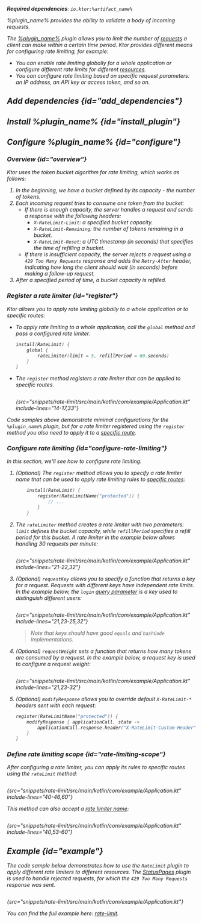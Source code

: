 [//]: # (title: Rate limiting)

<show-structure for="chapter" depth="2"/>

<var name="plugin_name" value="RateLimit"/>
<var name="package_name" value="io.ktor.server.plugins.ratelimit"/>
<var name="artifact_name" value="ktor-server-rate-limit"/>
<var name="plugin_api_link" value="https://api.ktor.io/ktor-server/ktor-server-plugins/ktor-server-rate-limit/io.ktor.server.plugins.ratelimit/-rate-limit.html"/>

<tldr>
<p>
<b>Required dependencies</b>: <code>io.ktor:%artifact_name%</code>
</p>
<var name="example_name" value="rate-limit"/>
<include from="lib.topic" element-id="download_example"/>
<include from="lib.topic" element-id="native_server_supported"/>
</tldr>

<link-summary>
%plugin_name% provides the ability to validate a body of incoming requests.
</link-summary>

The [%plugin_name%](%plugin_api_link%) plugin allows you to limit the number of [requests](requests.md) 
a client can make within a certain time period.
Ktor provides different means for configuring rate limiting, for example:
- You can enable rate limiting globally for a whole application or configure different rate limits for different [resources](Routing_in_Ktor.md).
- You can configure rate limiting based on specific request parameters: an IP address, an API key or access token, and so on.


## Add dependencies {id="add_dependencies"}

<include from="lib.topic" element-id="add_ktor_artifact_intro"/>
<include from="lib.topic" element-id="add_ktor_artifact"/>


## Install %plugin_name% {id="install_plugin"}

<include from="lib.topic" element-id="install_plugin"/>


## Configure %plugin_name% {id="configure"}

### Overview {id="overview"}

Ktor uses the _token bucket_ algorithm for rate limiting, which works as follows:
1. In the beginning, we have a bucket defined by its capacity - the number of tokens.
2. Each incoming request tries to consume one token from the bucket:
    - If there is enough capacity, the server handles a request and sends a response with the following headers:
        - `X-RateLimit-Limit`: a specified bucket capacity.
        - `X-RateLimit-Remaining`: the number of tokens remaining in a bucket.
        - `X-RateLimit-Reset`: a UTC timestamp (in seconds) that specifies the time of refilling a bucket.
    - If there is insufficient capacity, the server rejects a request using a `429 Too Many Requests` response and adds the `Retry-After` header, indicating how long the client should wait (in seconds) before making a follow-up request.
3. After a specified period of time, a bucket capacity is refilled.


### Register a rate limiter {id="register"}
Ktor allows you to apply rate limiting globally to a whole application or to specific routes:
- To apply rate limiting to a whole application, call the `global` method and pass a configured rate limiter.
   ```kotlin
   install(RateLimit) {
       global {
           rateLimiter(limit = 5, refillPeriod = 60.seconds)
       }
   }
   ```

- The `register` method registers a rate limiter that can be applied to specific routes.
   ```kotlin
   ```
   {src="snippets/rate-limit/src/main/kotlin/com/example/Application.kt" include-lines="14-17,33"}

Code samples above demonstrate minimal configurations for the `%plugin_name%` plugin, 
but for a rate limiter registered using the `register` method you also need to apply it to a [specific route](#rate-limiting-scope).


### Configure rate limiting {id="configure-rate-limiting"}

In this section, we'll see how to configure rate limiting:

1. (Optional) The `register` method allows you to specify a rate limiter name that can be used to
   apply rate limiting rules to [specific routes](#rate-limiting-scope):
   ```kotlin
       install(RateLimit) {
           register(RateLimitName("protected")) {
               // ...
           }
       }
   ```

2. The `rateLimiter` method creates a rate limiter with two parameters: 
   `limit` defines the bucket capacity, while `refillPeriod` specifies a refill period for this bucket.
   A rate limiter in the example below allows handling 30 requests per minute:
   ```kotlin
   ```
   {src="snippets/rate-limit/src/main/kotlin/com/example/Application.kt" include-lines="21-22,32"}

3. (Optional) `requestKey` allows you to specify a function that returns a key for a request.
   Requests with different keys have independent rate limits.
   In the example below, the `login` [query parameter](requests.md#query_parameters) is a key 
   used to distinguish different users:
   ```kotlin
   ```
   {src="snippets/rate-limit/src/main/kotlin/com/example/Application.kt" include-lines="21,23-25,32"}

   > Note that keys should have good `equals` and `hashCode` implementations.

4. (Optional) `requestWeight` sets a function that returns how many tokens are consumed by a request.
   In the example below, a request key is used to configure a request weight:
   ```kotlin
   ```
   {src="snippets/rate-limit/src/main/kotlin/com/example/Application.kt" include-lines="21,23-32"}

5. (Optional) `modifyResponse` allows you to override default `X-RateLimit-*` headers sent with each request:
   ```kotlin
   register(RateLimitName("protected")) {
       modifyResponse { applicationCall, state ->
           applicationCall.response.header("X-RateLimit-Custom-Header", "Some value")
       }
   }
   ```


### Define rate limiting scope {id="rate-limiting-scope"}

After configuring a rate limiter, you can apply its rules to specific routes using the `rateLimit` method:

```kotlin
```
{src="snippets/rate-limit/src/main/kotlin/com/example/Application.kt" include-lines="40-46,60"}

This method can also accept a [rate limiter name](#configure-rate-limiting):

```kotlin
```
{src="snippets/rate-limit/src/main/kotlin/com/example/Application.kt" include-lines="40,53-60"}


## Example {id="example"}

The code sample below demonstrates how to use the `RateLimit` plugin to apply different rate limiters to different resources.
The [StatusPages](status_pages.md) plugin is used to handle rejected requests,
for which the `429 Too Many Requests` response was sent.

```kotlin
```
{src="snippets/rate-limit/src/main/kotlin/com/example/Application.kt"}


You can find the full example here: [rate-limit](https://github.com/ktorio/ktor-documentation/tree/%ktor_version%/codeSnippets/snippets/rate-limit).
